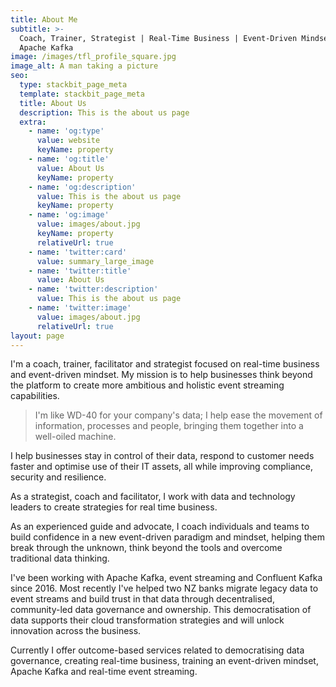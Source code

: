 ```yaml
---
title: About Me
subtitle: >-
  Coach, Trainer, Strategist | Real-Time Business | Event-Driven Mindset |
  Apache Kafka
image: /images/tfl_profile_square.jpg
image_alt: A man taking a picture
seo:
  type: stackbit_page_meta
  template: stackbit_page_meta
  title: About Us
  description: This is the about us page
  extra:
    - name: 'og:type'
      value: website
      keyName: property
    - name: 'og:title'
      value: About Us
      keyName: property
    - name: 'og:description'
      value: This is the about us page
      keyName: property
    - name: 'og:image'
      value: images/about.jpg
      keyName: property
      relativeUrl: true
    - name: 'twitter:card'
      value: summary_large_image
    - name: 'twitter:title'
      value: About Us
    - name: 'twitter:description'
      value: This is the about us page
    - name: 'twitter:image'
      value: images/about.jpg
      relativeUrl: true
layout: page
---
```

I'm a coach, trainer, facilitator and strategist focused on real-time business and event-driven mindset. My mission is to help businesses think beyond the platform to create more ambitious and holistic event streaming capabilities.

> I'm like WD-40 for your company's data; I help ease the movement of information, processes and people, bringing them together into a well-oiled machine. 

I help businesses stay in control of their data, respond to customer needs faster and optimise use of their IT assets, all while improving compliance, security and resilience.

As a strategist, coach and facilitator, I work with data and technology leaders to create strategies for real time business.

As an experienced guide and advocate, I coach individuals and teams to build confidence in a new event-driven paradigm and mindset, helping them break through the unknown, think beyond the tools and overcome traditional data thinking.

I've been working with Apache Kafka, event streaming and Confluent Kafka since 2016. Most recently I've helped two NZ banks migrate legacy data to event streams and build trust in that data through decentralised, community-led data governance and ownership. This democratisation of data supports their cloud transformation strategies and will unlock innovation across the business.

Currently I offer outcome-based services related to democratising data governance, creating real-time business, training an event-driven mindset, Apache Kafka and real-time event streaming.
